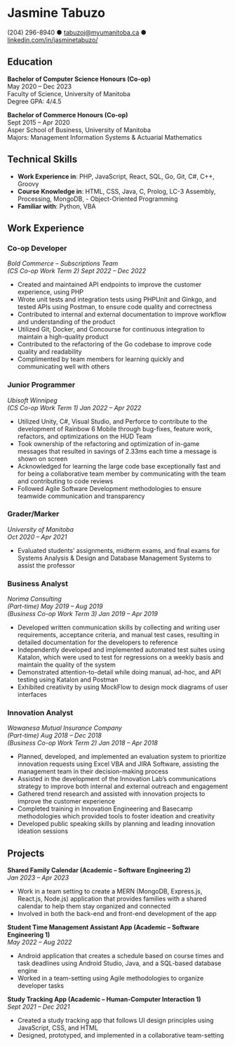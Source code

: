 # Jasmine Tabuzo  
(204) 296-8940 ● tabuzoj@myumanitoba.ca ● [linkedin.com/in/jasminetabuzo/](linkedin.com/in/jasminetabuzo/)

## Education

**Bachelor of Computer Science Honours (Co-op)**   
May 2020 – Dec 2023    
Faculty of Science, University of Manitoba   
Degree GPA: 4/4.5   

**Bachelor of Commerce Honours (Co-op)**   
Sept 2015 – Apr 2020   
Asper School of Business, University of Manitoba    
Majors: Management Information Systems & Actuarial Mathematics   

## Technical Skills

- **Work Experience in**: PHP, JavaScript, React, SQL, Go, Git, C#, C++, Groovy
- **Course Knowledge in**: HTML, CSS, Java, C, Prolog, LC-3 Assembly, Processing, MongoDB, - Object-Oriented Programming
- **Familiar with**: Python, VBA

## Work Experience

### **Co-op Developer**   
*Bold Commerce – Subscriptions Team*   
*(CS Co-op Work Term 2) Sept 2022 – Dec 2022*

- Created and maintained API endpoints to improve the customer experience, using PHP
- Wrote unit tests and integration tests using PHPUnit and Ginkgo, and tested APIs using Postman, to ensure 
code quality and correctness
- Contributed to internal and external documentation to improve workflow and understanding of the product
- Utilized Git, Docker, and Concourse for continuous integration to maintain a high-quality product 
- Contributed to the refactoring of the Go codebase to improve code quality and readability 
- Complimented by team members for learning quickly and communicating well with others

### **Junior Programmer**
*Ubisoft Winnipeg*   
*(CS Co-op Work Term 1) Jan 2022 – Apr 2022*   

- Utilized Unity, C#, Visual Studio, and Perforce to contribute to the development of Rainbow 6 Mobile through 
bug-fixes, feature work, refactors, and optimizations on the HUD Team 
- Took ownership of the refactoring and optimization of in-game messages that resulted in savings of 2.33ms 
each time a message is shown on screen
- Acknowledged for learning the large code base exceptionally fast and for being a collaborative team member 
by communicating with the team and contributing to code reviews 
- Followed Agile Software Development methodologies to ensure teamwide communication and transparency

### **Grader/Marker**
*University of Manitoba*   
*Oct 2020 – Apr 2021*   
- Evaluated students’ assignments, midterm exams, and final exams for Systems Analysis & Design and Database Management Systems to assist the professor

### **Business Analyst**
*Norima Consulting*   
*(Part-time) May 2019 – Aug 2019*   
*(Business Co-op Work Term 3) Jan 2019 – Apr 2019*   

- Developed written communication skills by collecting and writing user requirements, acceptance criteria, and manual test cases, resulting in detailed documentation for the developers to reference 
- Independently developed and implemented automated test suites using Katalon, which were used to test for regressions on a weekly basis and maintain the quality of the system
- Demonstrated attention-to-detail while doing manual, ad-hoc, and API testing using Katalon and Postman 
- Exhibited creativity by using MockFlow to design mock diagrams of user interfaces

### **Innovation Analyst**
*Wawanesa Mutual Insurance Company*   
*(Part-time) Aug 2018 – Dec 2018*   
*(Business Co-op Work Term 2) Jan 2018 – Apr 2018*   
- Planned, developed, and implemented an evaluation system to prioritize innovation requests using Excel VBA and JIRA Software, assisting the management team in their decision-making process
- Assisted in the development of the Innovation Lab’s communications strategy to improve both internal and external outreach and engagement
- Gathered trend research and assisted with innovation projects to improve the customer experience
- Completed training in Innovation Engineering and Basecamp methodologies which provided tools to foster ideation and creativity 
- Developed public speaking skills by planning and leading innovation ideation sessions

## Projects
**Shared Family Calendar (Academic – Software Engineering 2)**   
*Jan 2023 – Apr 2023*   
- Work in a team setting to create a MERN (MongoDB, Express.js, React.js, Node.js) application that provides families with a shared calendar to help them stay organized and connected
- Involved in both the back-end and front-end development of the app   

**Student Time Management Assistant App (Academic – Software Engineering 1)**   
*May 2022 – Aug 2022*     
- Android application that creates a schedule based on course times and task deadlines using Android Studio, Java, and a SQL-based database engine
- Worked in a team-setting using Agile methodologies to organize developer tasks

**Study Tracking App (Academic – Human-Computer Interaction 1)**   
*Sept 2021 – Dec 2021*   
- Created a study tracking app that follows UI design principles using JavaScript, CSS, and HTML 
- Designed, prototyped, and implemented in a collaborative team-setting


